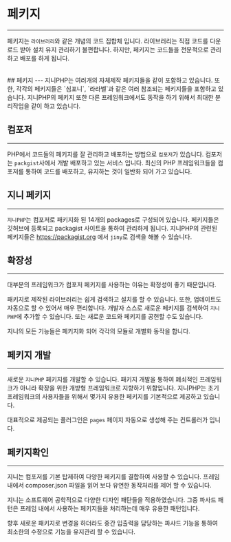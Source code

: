 # 페키지
---
페키지는 `라이브러리`와 같은 개념의 코드 집합체 입니다. 라이브러리는 직접 코드를 다운로드 받아 설치 유지 관리하기 불편합니다.
하지만, 페키지는 코드들을 전문적으로 관리하고 배포를 하게 됩니다.


<br>
## 페키지
---
지니PHP는 여러개의 자체제작 페키지들을 같이 포함하고 있습니다.  
또한, 각각의 페키지들은 `심포니`, `라라벨`과 같은 여러 참조되는 페키지들을 포함하고 있습니다.  
지니PHP의 페키지 또한 다른 프레임워크에서도 동작을 하기 위해서 최대한 분리작업을 같이 하고 있습니다.  

## 컴포저
---
PHP에서 코드들의 페키지를 잘 관리하고 배포하는 방법으로 `컴포저`가 있습니다. 컴포저는 `packgist`사에서 개발 배포하고 있는 서비스 입니다.
최신의 PHP 프레임워크들을 컴포저를 통하여 코드를 배포하고, 유지하는 것이 일반화 되어 가고 있습니다.

## 지니 페키지
---
`지니PHP`는 컴포저로 패키지화 된 14개의 packages로 구성되어 있습니다. 페키지들은 깃허브에 등록되고 packagist 사이트을 통하여 관리하게 됩니다.
지니PHP의 관련된 페키지들은 https://packagist.org 에서 `jiny`로 검색을 해볼 수 있습니다.


## 확장성
---
대부분의 프레임워크가 컴포저 페키지를 사용하는 이유는 확정성이 좋기 때문입니다.

패키지로 제작된 라이브러리는 쉽게 검색하고 설치를 할 수 있습니다. 또한, 업데이트도 자동으로 할 수 있어서 매우 편리합니다.
개발자 스스로 새로운 페키지를 검색하여 `지니PHP`에 추가할 수 있습니다. 또는 새로운 코드와 페키지를 공헌할 수도 있습니다.

지니의 모든 기능들은 페키지화 되어 각각의 모듈로 개별화 동작을 합니다.

## 페키지 개발
---
새로운 `지니PHP` 페키지를 개발할 수 있습니다. 패키지 개발을 통하여 폐쇠적인 프레임워크가 아니라 확장을 위한 개방형 프레임워크로 지향하기 위함입니다.
지니PHP는 초기 프레임워크의 사용자들을 위해서 몇가지 유용한 페키지를 기본적으로 제공하고 있습니다.

대표적으로 제공되는 플러그인은 `pages` 페이지 자동으로 생성해 주는 컨트롤러가 입니다.

## 페키지확인
---
지니는 컴포저를 기본 탑제하여 다양한 페키지를 결합하여 사용할 수 있습니다. 
프레임 내에서 composer.json 파일을 읽어 보다 유연한 동작처리를 제어 할 수 있습니다.

지니는 소프트웨어 공학적으로 다양한 디자인 패탄들을 적용하였습니다. 
그중 파사드 패턴은 프레임 내에서 사용하는 페키지들을 처리하는데 매우 유용한 패턴입니다.

향후 새로운 패키지로 변경을 하더라도 중간 입출력을 담당하는 파샤드 기능을 통하여 최소한의 수정으로 기능을 유지관리 할 수 있습니다.